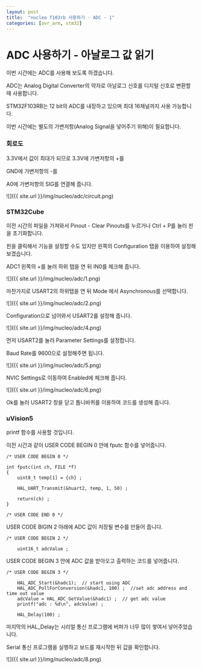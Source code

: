```yaml
---
layout: post
title:  "nucleo f103rb 사용하기 - ADC - 1"
categories: [avr_arm, stm32]
---
```


# ADC 사용하기 - 아날로그 값 읽기

이번 시간에는 ADC를 사용해 보도록 하겠습니다.

ADC는 Analog Digital Converter의 약자로 아날로그 신호를 디지털 신호로 변환할 때 사용합니다.

STM32F103RB는 12 bit의 ADC를 내장하고 있으며 최대 16채널까지 사용 가능합니다.

이번 시간에는 별도의 가변저항(Analog Signal을 넣어주기 위해)이 필요합니다.

### 회로도

3.3V에서 값이 최대가 되므로 3.3V에 가변저항의 +를

GND에 가변저항의 -를

A0에 가변저항의 SIG를 연결해 줍니다.

![]({{ site.url }}/img/nucleo/adc/circuit.png)

### STM32Cube

이전 시간의 파일을 가져와서 Pinout - Clear Pinouts를 누르거나 Ctrl + P를 눌러 핀을 초기화합니다.

핀을 클릭해서 기능을 설정할 수도 있지만 왼쪽의 Configuration 탭을 이용하여 설정해 보겠습니다.

ADC1 왼쪽의 +를 눌러 하위 탭을 연 뒤 IN0를 체크해 줍니다.

![]({{ site.url }}/img/nucleo/adc/1.png)

마찬가지로 USART2의 하위탭을 연 뒤 Mode 에서 Asynchronous를 선택합니다.

![]({{ site.url }}/img/nucleo/adc/2.png)

Configuration으로 넘어와서 USART2를 설정해 줍니다.

![]({{ site.url }}/img/nucleo/adc/4.png)

먼저 USART2를 눌러 Parameter Settings를 설정합니다.

Baud Rate를 9600으로 설정해주면 됩니다.

![]({{ site.url }}/img/nucleo/adc/5.png)

NVIC Settings로 이동하여 Enabled에 체크해 줍니다.

![]({{ site.url }}/img/nucleo/adc/6.png)

Ok를 눌러 USART2 창을 닫고 톱니바퀴를 이용하여 코드를 생성해 줍니다.

### uVision5

printf 함수를 사용할 것입니다.

이전 시간과 같이 USER CODE BEGIN 0 안에 fputc 함수를 넣어줍니다.

~~~
/* USER CODE BEGIN 0 */

int fputc(int ch, FILE *f)
{
	uint8_t temp[1] = {ch} ;
	
	HAL_UART_Transmit(&huart2, temp, 1, 50) ;
	
	return(ch) ;
}

/* USER CODE END 0 */
~~~

USER CODE BIGIN 2 아래에 ADC 값이 저장될 변수를 만들어 줍니다.

~~~
/* USER CODE BEGIN 2 */
	
	uint16_t adcValue ;
~~~

USER CODE BEGIN 3 안에 ADC 값을 받아오고 출력하는 코드를 넣어줍니다.

~~~
/* USER CODE BEGIN 3 */
		
	HAL_ADC_Start(&hadc1);  // start using ADC
	HAL_ADC_PollForConversion(&hadc1, 100) ;  //set adc address and time out value
	adcValue = HAL_ADC_GetValue(&hadc1) ;  // get adc value
	printf("adc : %d\n", adcValue) ;
		
	HAL_Delay(100) ;

~~~

마지막의 HAL_Delay는 시리얼 통신 프로그램에 버퍼가 너무 많이 쌓여서 넣어주었습니다.

Serial 통신 프로그램을 실행하고 보드를 재시작한 뒤 값을 확인합니다.

![]({{ site.url }}/img/nucleo/adc/8.png)